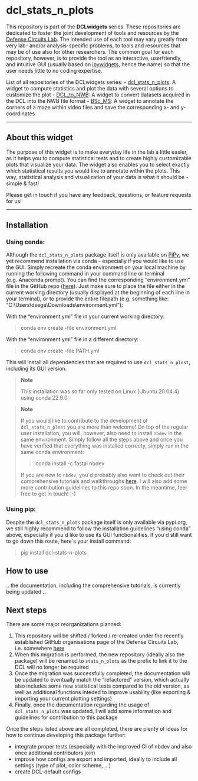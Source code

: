 dcl_stats_n\_plots
================

<!-- WARNING: THIS FILE WAS AUTOGENERATED! DO NOT EDIT! -->

This repository is part of the **DCLwidgets** series. These repositories
are dedicated to foster the joint development of tools and resources by
the [Defense Circuits Lab](https://www.defense-circuits-lab.com/). The
intended use of each tool may vary greatly from very lab- and/or
analysis-specific problems, to tools and resources that may be of use
also for other researchers. The common goal for each repository,
however, is to provide the tool as an interactive, userfriendly, and
intuitive GUI (usually based on
[ipywidgets](https://ipywidgets.readthedocs.io/en/stable/), hence the
name) so that the user needs little to no coding expertise.

List of all repositories of the DCLwidgets series: -
[dcl_stats_n\_plots](https://github.com/DSegebarth/dcl_stats_n_plots/):
A widget to compute statistics and plot the data with several options to
customize the plot -
[DCL_to_NWB](https://github.com/DSegebarth/DCL_to_NWB/): A widget to
convert datasets acquired in the DCL into the NWB file format -
[BSc_MS](https://github.com/DSegebarth/BSc_MS/): A widget to annotate
the corners of a maze within video files and save the corresponding x-
and y-coordinates

------------------------------------------------------------------------

## About this widget

The purpose of this widget is to make everyday life in the lab a little
easier, as it helps you to compute statistical tests and to create
highly customizable plots that visualize your data. The widget also
enables you to select exactly which statistical results you would like
to annotate within the plots. This way, statistical analysis and
visualization of your data is what it should be - simple & fast!

Please get in touch if you have any feedback, questions, or feature
requests for us!

------------------------------------------------------------------------

## Installation

### Using conda:

Although the `dcl_stats_n_plots` package itself is only available on
[PiPy](https://pypi.org/project/dcl-stats-n-plots/), we yet recommend
installation via conda - especially if you would like to use the GUI.
Simply recreate the conda environment on your local machine by running
the following command in your command line or terminal (e.g. Anaconda
prompt). You can find the corresponding “environment.yml” file in the
GitHub repo
([here](https://github.com/DSegebarth/dcl_stats_n_plots/blob/master/environment.yml)).
Just make sure to place the file either in the current working directory
(usually displayed at the beginning of each line in your terminal), or
to provide the entire filepath (e.g. something like:
“C:\Users\dsege\Downloads\environment.yml”):

With the “environment.yml” file in your current working directory: <br>

> conda env create -file environment.yml

With the “environment.yml” file in a different directory: <br>

> conda env create -file PATH.yml

This will install all dependencies that are required to use
`dcl_stats_n_plost`, including its GUI version.

<div>

> **Note**
>
> This installation was so far only tested on Linux (Ubuntu 20.04.4)
> using conda 22.9.0

</div>

<div>

> **Note**
>
> If you would like to contribute to the development of
> `dcl_stats_n_plost` you are more than welcome! On top of the regular
> user installation, you will, however, also need to install `nbdev` in
> the same environment. Simply follow all the steps above and once you
> have verified that everything was installed correcty, simply run in
> the same conda environment:
>
> > conda install -c fastai nbdev
>
> If you are new to `nbdev`, you´d probably also want to check out their
> comprehensive tutorials and walkthroughs
> [here](https://nbdev.fast.ai/tutorials/). I will also add some more
> contribution guidelines to this repo soon. In the meantime, feel free
> to get in touch! :-)

</div>

### Using pip:

Despite the `dcl_stats_n_plots` package itself is only available via
pypi.org, we still highly recommend to follow the installation
guidelines “using conda” above, especially if you´d like to use its GUI
functionalities. If you´d still want to go down this route, here´s your
install command:

> pip install dcl-stats-n-plots

## How to use

.. the documentation, including the comprehensive tutorials, is
currently being updated ..

## Next steps

There are some major reorganizations planned:

1)  This repository will be shifted / forked / re-created under the
    recently established GitHub organisations page of the Defense
    Circuits Lab, i.e. somewhere
    [here](https://github.com/orgs/Defense-Circuits-Lab/repositories)
2)  When this migration is performed, the new repository (ideally also
    the package) will be renamed to `stats_n_plots` as the prefix to
    link it to the DCL will no longer be required
3)  Once the migration was successfully completed, the documentation
    will be updated to eventually match the “refactored” version, which
    actually also includes some new statistical tests compared to the
    old version, as well as additional functions inteded to improve
    usability (like exporting & importing your current plotting
    settings)
4)  Finally, once the documentation regarding the usage of
    `dcl_stats_n_plots` was updated, I will add some information and
    guidelines for contribution to this package

Once the steps listed above are all completed, there are plenty of ideas
for how to continue developing this package further:

- integrate proper tests (especially with the improved CI of nbdev and
  also once additional contributors join)
- improve how configs are export and imported, ideally to include all
  settings (type of plot, color scheme, …)
- create DCL-default configs
